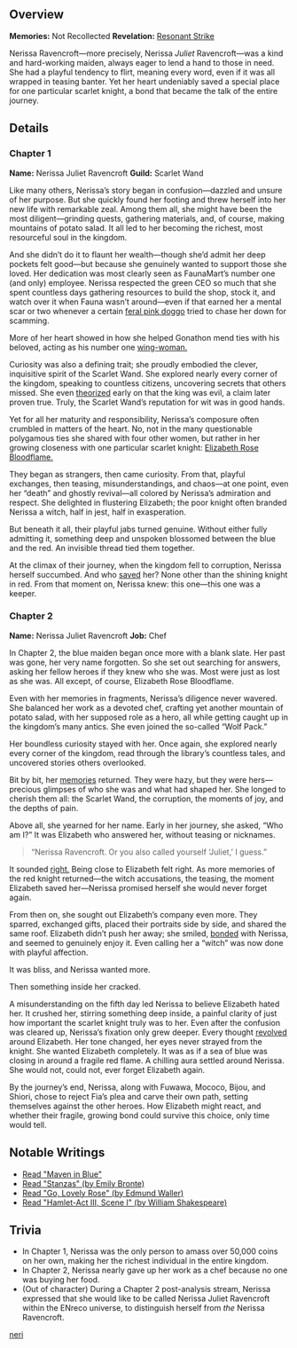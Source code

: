 <!-- title: Nerissa Juliet Ravencroft -->
<!-- quote: Oh where, oh where is my brave knight? -->
<!-- chapters: -1 -->
<!-- images: (Nerissa's Chapter 1 Profile), (Nerissa in the "Start Again" MV), (Nerissa activating her Revelation), (Nerissa's Chapter 2 Profile), (Nerissa turning against Fia in Chapter 2's Ending) -->
<!-- model: false -->

## Overview

**Memories:** Not Recollected
**Revelation:** [Resonant Strike](#entry:resonant-strike-entry)

Nerissa Ravencroft—more precisely, Nerissa _Juliet_ Ravencroft—was a kind and hard-working maiden, always eager to lend a hand to those in need. She had a playful tendency to flirt, meaning every word, even if it was all wrapped in teasing banter. Yet her heart undeniably saved a special place for one particular scarlet knight, a bond that became the talk of the entire journey.

## Details

### Chapter 1

**Name:** Nerissa Juliet Ravencroft
**Guild:** Scarlet Wand

Like many others, Nerissa’s story began in confusion—dazzled and unsure of her purpose. But she quickly found her footing and threw herself into her new life with remarkable zeal. Among them all, she might have been the most diligent—grinding quests, gathering materials, and, of course, making mountains of potato salad. It all led to her becoming the richest, most resourceful soul in the kingdom.

And she didn’t do it to flaunt her wealth—though she’d admit her deep pockets felt good—but because she genuinely wanted to support those she loved. Her dedication was most clearly seen as FaunaMart’s number one (and only) employee. Nerissa respected the green CEO so much that she spent countless days gathering resources to build the shop, stock it, and watch over it when Fauna wasn’t around—even if that earned her a mental scar or two whenever a certain [feral pink doggo](https://www.youtube.com/live/5swK4fB2smo?t=1251) tried to chase her down for scamming.

More of her heart showed in how she helped Gonathon mend ties with his beloved, acting as his number one [wing-woman.](https://www.youtube.com/live/qdYQ5j-0sQI?feature=shared&t=2806)

Curiosity was also a defining trait; she proudly embodied the clever, inquisitive spirit of the Scarlet Wand. She explored nearly every corner of the kingdom, speaking to countless citizens, uncovering secrets that others missed. She even [theorized](https://www.youtube.com/live/qdYQ5j-0sQI?feature=shared&t=12299) early on that the king was evil, a claim later proven true. Truly, the Scarlet Wand’s reputation for wit was in good hands.

Yet for all her maturity and responsibility, Nerissa’s composure often crumbled in matters of the heart. No, not in the many questionable polygamous ties she shared with four other women, but rather in her growing closeness with one particular scarlet knight: [Elizabeth Rose Bloodflame.](#entry:liz-entry)

They began as strangers, then came curiosity. From that, playful exchanges, then teasing, misunderstandings, and chaos—at one point, even her “death” and ghostly revival—all colored by Nerissa’s admiration and respect. She delighted in flustering Elizabeth; the poor knight often branded Nerissa a witch, half in jest, half in exasperation.

But beneath it all, their playful jabs turned genuine. Without either fully admitting it, something deep and unspoken blossomed between the blue and the red. An invisible thread tied them together.

At the climax of their journey, when the kingdom fell to corruption, Nerissa herself succumbed. And who [saved](https://www.youtube.com/live/qdYQ5j-0sQI?si=W9a6h2OXmkOQk3JU&t=7287) her? None other than the shining knight in red. From that moment on, Nerissa knew: this one—this one was a keeper.

### Chapter 2

**Name:** Nerissa Juliet Ravencroft
**Job:** Chef

In Chapter 2, the blue maiden began once more with a blank slate. Her past was gone, her very name forgotten. So she set out searching for answers, asking her fellow heroes if they knew who she was. Most were just as lost as she was. All except, of course, Elizabeth Rose Bloodflame.

Even with her memories in fragments, Nerissa’s diligence never wavered. She balanced her work as a devoted chef, crafting yet another mountain of potato salad, with her supposed role as a hero, all while getting caught up in the kingdom’s many antics. She even joined the so-called “Wolf Pack.”

Her boundless curiosity stayed with her. Once again, she explored nearly every corner of the kingdom, read through the library’s countless tales, and uncovered stories others overlooked.

Bit by bit, her [memories](https://www.youtube.com/live/5sWjzbacGUY?si=KUn5fSB0crLgmamn&t=12079) returned. They were hazy, but they were hers—precious glimpses of who she was and what had shaped her. She longed to cherish them all: the Scarlet Wand, the corruption, the moments of joy, and the depths of pain.

Above all, she yearned for her name. Early in her journey, she asked, “Who am I?”
It was Elizabeth who answered her, without teasing or nicknames.

> “Nerissa Ravencroft. Or you also called yourself ‘Juliet,’ I guess.”

It sounded [right.](https://www.youtube.com/live/XfZh_3xb7i0?si=xVwBE_o5TFb2HfsC&t=5287) Being close to Elizabeth felt right. As more memories of the red knight returned—the witch accusations, the teasing, the moment Elizabeth saved her—Nerissa promised herself she would never forget again.

From then on, she sought out Elizabeth’s company even more. They sparred, exchanged gifts, placed their portraits side by side, and shared the same roof. Elizabeth didn’t push her away; she smiled, [bonded](https://www.youtube.com/live/vMdhvi8dHN4?si=JeT3qPPFMnB0yoCr&t=6692) with Nerissa, and seemed to genuinely enjoy it. Even calling her a “witch” was now done with playful affection.

It was bliss, and Nerissa wanted more.

Then something inside her cracked.

A misunderstanding on the fifth day led Nerissa to believe Elizabeth hated her. It crushed her, stirring something deep inside, a painful clarity of just how important the scarlet knight truly was to her. Even after the confusion was cleared up, Nerissa’s fixation only grew deeper. Every thought [revolved](https://www.youtube.com/live/MXqotm_8_Hc?si=owgU25DUzPfslUZl&t=1192) around Elizabeth. Her tone changed, her eyes never strayed from the knight. She wanted Elizabeth completely. It was as if a sea of blue was closing in around a fragile red flame. A chilling aura settled around Nerissa. She would not, could not, ever forget Elizabeth again.

By the journey’s end, Nerissa, along with Fuwawa, Mococo, Bijou, and Shiori, chose to reject Fia’s plea and carve their own path, setting themselves against the other heroes. How Elizabeth might react, and whether their fragile, growing bond could survive this choice, only time would tell.

## Notable Writings

- [Read "Maven in Blue"](#text:maven-in-blue)
- [Read "Stanzas" (by Emily Bronte)](#text:stanzas)
- [Read "Go, Lovely Rose" (by Edmund Waller)](#text:go-lovely-rose)
- [Read "Hamlet-Act III, Scene I" (by William Shakespeare)](#text:hamlet)

## Trivia

- In Chapter 1, Nerissa was the only person to amass over 50,000 coins on her own, making her the richest individual in the entire kingdom.
- In Chapter 2, Nerissa nearly gave up her work as a chef because no one was buying her food.
- (Out of character) During a Chapter 2 post-analysis stream, Nerissa expressed that she would like to be called Nerissa Juliet Ravencroft within the ENreco universe, to distinguish herself from _the_ Nerissa Ravencroft.

[neri](#easter:easter-nerissa)
